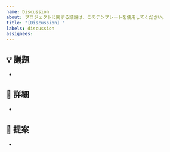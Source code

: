 ```yaml
---
name: Discussion
about: プロジェクトに関する議論は、このテンプレートを使用してください。
title: "[Discussion] "
labels: discussion
assignees:
---
```


## 💡 議題
-

## 📝 詳細
-

## 🧐 提案
-